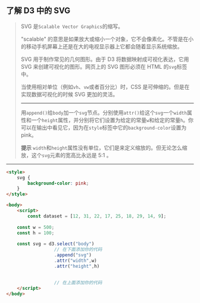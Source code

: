 ## 了解 D3 中的 SVG

> SVG 是`Scalable Vector Graphics`的缩写。
>
> "scalable" 的意思是如果放大或缩小一个对象，它不会像素化。不管是在小的移动手机屏幕上还是在大的电视显示器上它都会随着显示系统缩放。
>
> SVG 用于制作常见的几何图形。由于 D3 将数据映射成可视化表达，它用 SVG 来创建可视化的图形。网页上的 SVG 图形必须在 HTML 的`svg`标签中。
>
> 当使用相对单位（例如`vh`、`vw`或者百分比）时，CSS 是可伸缩的。但是在实现数据可视化的时候 SVG 更加的灵活。
>
> ------
> 
> 用`append()`给`body`加一个`svg`节点。分别使用`attr()`给这个`svg`一个`width`属性和一个`height`属性，并分别将它们设置为给定的常量`w`和给定的常量`h`。你可以在输出中看见它，因为在`style`标签中它的`background-color`设置为 pink。
>
> **提示**
> `width`和`height`属性没有单位，它们是来定义缩放的。但无论怎么缩放，这个`svg`元素的宽高比永远是 5:1 。

---

```html
<style>
	svg {
		background-color: pink;
	}
</style>

<body>
	<script>
		const dataset = [12, 31, 22, 17, 25, 18, 29, 14, 9];
    
    const w = 500;
    const h = 100;
    
    const svg = d3.select("body")
                  // 在下面添加你的代码
                  .append("svg")
                  .attr("width",w)
                  .attr("height",h)
                  
                  
                  // 在上面添加你的代码
	</script>
</body>
```



